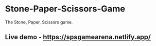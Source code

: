 # Stone-Paper-Scissors-Game
The Stone, Paper, Scissors game.

## Live demo - https://spsgamearena.netlify.app/
